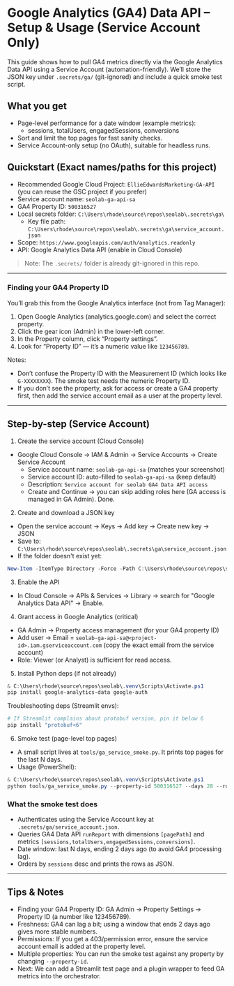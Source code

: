 # Google Analytics (GA4) Data API – Setup & Usage (Service Account Only)

This guide shows how to pull GA4 metrics directly via the Google Analytics Data API using a Service Account (automation-friendly). We’ll store the JSON key under `.secrets/ga/` (git-ignored) and include a quick smoke test script.

## What you get
- Page-level performance for a date window (example metrics):
  - sessions, totalUsers, engagedSessions, conversions
- Sort and limit the top pages for fast sanity checks.
- Service Account-only setup (no OAuth), suitable for headless runs.

## Quickstart (Exact names/paths for this project)

- Recommended Google Cloud Project: `EllieEdwardsMarketing-GA-API` (you can reuse the GSC project if you prefer)
- Service account name: `seolab-ga-api-sa`
- GA4 Property ID: `500316527`
- Local secrets folder: `C:\Users\rhode\source\repos\seolab\.secrets\ga\`
  - Key file path: `C:\Users\rhode\source\repos\seolab\.secrets\ga\service_account.json`
- Scope: `https://www.googleapis.com/auth/analytics.readonly`
- API: Google Analytics Data API (enable in Cloud Console)

> Note: The `.secrets/` folder is already git-ignored in this repo.

---

### Finding your GA4 Property ID

You’ll grab this from the Google Analytics interface (not from Tag Manager):

1) Open Google Analytics (analytics.google.com) and select the correct property.
2) Click the gear icon (Admin) in the lower-left corner.
3) In the Property column, click “Property settings”.
4) Look for “Property ID” — it’s a numeric value like `123456789`.

Notes:
- Don’t confuse the Property ID with the Measurement ID (which looks like `G-XXXXXXXX`). The smoke test needs the numeric Property ID.
- If you don’t see the property, ask for access or create a GA4 property first, then add the service account email as a user at the property level.

---

## Step-by-step (Service Account)

1) Create the service account (Cloud Console)
- Google Cloud Console → IAM & Admin → Service Accounts → Create Service Account
  - Service account name: `seolab-ga-api-sa` (matches your screenshot)
  - Service account ID: auto-filled to `seolab-ga-api-sa` (keep default)
  - Description: `Service account for seolab GA4 Data API access`
  - Create and Continue → you can skip adding roles here (GA access is managed in GA Admin). Done.

2) Create and download a JSON key
- Open the service account → Keys → Add key → Create new key → JSON
- Save to: `C:\Users\rhode\source\repos\seolab\.secrets\ga\service_account.json`
 - If the folder doesn't exist yet:
```powershell
New-Item -ItemType Directory -Force -Path C:\Users\rhode\source\repos\seolab\.secrets\ga | Out-Null
```

3) Enable the API
- In Cloud Console → APIs & Services → Library → search for "Google Analytics Data API" → Enable.

4) Grant access in Google Analytics (critical)
- GA Admin → Property access management (for your GA4 property ID)
- Add user → Email = `seolab-ga-api-sa@<project-id>.iam.gserviceaccount.com` (copy the exact email from the service account)
- Role: Viewer (or Analyst) is sufficient for read access.

5) Install Python deps (if not already)
```powershell
& C:\Users\rhode\source\repos\seolab\.venv\Scripts\Activate.ps1
pip install google-analytics-data google-auth
```

Troubleshooting deps (Streamlit envs):
```powershell
# If Streamlit complains about protobuf version, pin it below 6
pip install "protobuf<6"
```

6) Smoke test (page-level top pages)
- A small script lives at `tools/ga_service_smoke.py`. It prints top pages for the last N days.
- Usage (PowerShell):
```powershell
& C:\Users\rhode\source\repos\seolab\.venv\Scripts\Activate.ps1
python tools/ga_service_smoke.py --property-id 500316527 --days 28 --row-limit 25
```

### What the smoke test does
- Authenticates using the Service Account key at `.secrets/ga/service_account.json`.
- Queries GA4 Data API `runReport` with dimensions `[pagePath]` and metrics `[sessions,totalUsers,engagedSessions,conversions]`.
- Date window: last N days, ending 2 days ago (to avoid GA4 processing lag).
- Orders by `sessions` desc and prints the rows as JSON.

---

## Tips & Notes
- Finding your GA4 Property ID: GA Admin → Property Settings → Property ID (a number like 123456789).
- Freshness: GA4 can lag a bit; using a window that ends 2 days ago gives more stable numbers.
- Permissions: If you get a 403/permission error, ensure the service account email is added at the property level.
- Multiple properties: You can run the smoke test against any property by changing `--property-id`.
- Next: We can add a Streamlit test page and a plugin wrapper to feed GA metrics into the orchestrator.
